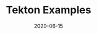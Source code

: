 ---
date: '2020-06-15'
description: A collection of examples for Tekton
lastmod: '2020-06-15'
patterns:
- Deployment
readme: true
repo: https://github.com/BrianMMcClain/tekton-examples
summary:
- A collection of examples for Tekton
tags:
- CI-CD
- Tekton
team:
- Brian McClain
title: Tekton Examples
---